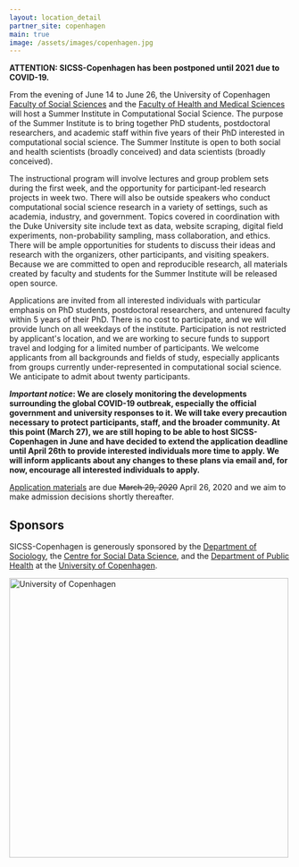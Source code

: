 ```yaml
---
layout: location_detail
partner_site: copenhagen
main: true
image: /assets/images/copenhagen.jpg
---
```


**ATTENTION: SICSS-Copenhagen has been postponed until 2021 due to COVID-19.**

From the evening of June 14 to June 26, the University of Copenhagen [Faculty of Social Sciences](https://socialsciences.ku.dk/) and the [Faculty of Health and Medical Sciences](https://healthsciences.ku.dk/) will host a Summer Institute in Computational Social Science. The purpose of the Summer Institute is to bring together PhD students, postdoctoral researchers, and academic staff within five years of their PhD interested in computational social science. The Summer Institute is open to both social and health scientists (broadly conceived) and data scientists (broadly conceived). 

The instructional program will involve lectures and group problem sets during the first week, and the opportunity for participant-led research projects in week two. There will also be outside speakers who conduct computational social science research in a variety of settings, such as academia, industry, and government. Topics covered in coordination with the Duke University site include text as data, website scraping, digital field experiments, non-probability sampling, mass collaboration, and ethics. There will be ample opportunities for students to discuss their ideas and research with the organizers, other participants, and visiting speakers. Because we are committed to open and reproducible research, all materials created by faculty and students for the Summer Institute will be released open source. 

Applications are invited from all interested individuals with particular emphasis on PhD students, postdoctoral researchers, and untenured faculty within 5 years of their PhD. There is no cost to participate, and we will provide lunch on all weekdays of the institute. Participation is not restricted by applicant's location, and we are working to secure funds to support travel and lodging for a limited number of participants. We welcome applicants from all backgrounds and fields of study, especially applicants from groups currently under-represented in computational social science. We anticipate to admit about twenty participants.

**_Important notice_: We are closely monitoring the developments surrounding the global COVID-19 outbreak, especially the official government and university responses to it. We will take every precaution necessary to protect participants, staff, and the broader community. At this point (March 27), we are still hoping to be able to host SICSS-Copenhagen in June and have decided to extend the application deadline until April 26th to provide interested individuals more time to apply. We will inform applicants about any changes to these plans via email and, for now, encourage all interested individuals to apply.**

[Application materials](https://compsocialscience.github.io/summer-institute/2020/copenhagen/apply) are due ~~March 29, 2020~~ April 26, 2020 and we aim to make admission decisions shortly thereafter.

## Sponsors

SICSS-Copenhagen is generously sponsored by the [Department of Sociology](https://sociology.ku.dk), the [Centre for Social Data Science](https://sodas.ku.dk/), and the [Department of Public Health](https://publichealth.ku.dk/) at the [University of Copenhagen](https://www.ku.dk/english/).

<img class="img-responsive" alt="University of Copenhagen" src="{{ site.baseurl }}{% link 2020/copenhagen/images/ku-logo.png %}" width = "500">
